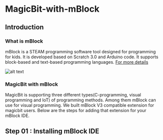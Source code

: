 # MagicBit-with-mBlock
## Introduction
### What is mBlock

mBlock is a STEAM programming software tool designed for programming for kids. It is developed based on Scratch 3.0 and Arduino code.  It supports block-based and text-based programming languages. [For more details ](http://www.mblock.cc/introduction-to-product/)

![alt text](https://github.com/magicbitlk/MagicBit-with-mBlock/blob/master/images/MagicBit/mBlock.jpg "Logo Title Text 1")

### MagicBit with mBlock

MagicBit is supporting three different types(C-programming, visual programming and IoT) of programming methods. Among them mBlock can use for visual programming. We built mBlock V3 compatible extension for magicbit users. Below are the steps for adding that extension for your mBlock IDE.

## Step 01 : Installing mBlock IDE


